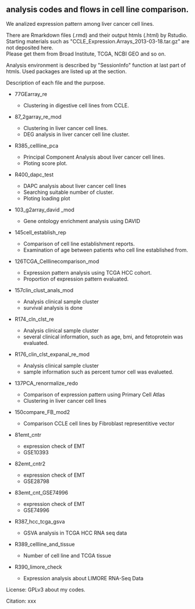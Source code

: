 ## analysis codes and flows in cell line comparison.

We analized expression pattern among liver cancer cell lines.

There are Rmarkdown files (.rmd) and their output htmls (.html) by Rstudio.  
Starting materials such as "CCLE_Expression.Arrays_2013-03-18.tar.gz" are not deposited here.  
Please get them from Broad Institute, TCGA, NCBI GEO and so on.  

Analysis environment is described by "SessionInfo" function at last part of htmls.
Used packages are listed up at the section.

Description of each file and the purpose.

- 77GEarray_re 
    - Clustering in digestive cell lines from CCLE.

- 87_2garray_re_mod
    - Clustering in liver cancer cell lines.
    - DEG analysis in liver cancer cell line cluster.

- R385_cellline_pca
    - Principal Component Analysis about liver cancer cell lines.
    - Ploting score plot.

- R400_dapc_test
    - DAPC analysis about liver cancer cell lines
    - Searching suitable number of cluster.
    - Ploting loading plot

- 103_g2array_david _mod
    - Gene ontology enrichment analysis using DAVID

- 145cell_establish_rep
    - Comparison of cell line establishment reports.
    - Examination of age between patients who cell line established from.

- 126TCGA_Celllinecomparison_mod
    - Expression pattern analysis using TCGA HCC cohort.
    - Proportion of expression pattern evaluated.

- 157clin_clust_anals_mod
    - Analysis clinical sample cluster
    - survival analysis is done

- R174_cln_clst_re
    - Analysis clinical sample cluster
    - several clinical information, such as age, bmi, and fetoprotein was evaluated.

- R176_clin_clst_expanal_re_mod
    - Analysis clinical sample cluster
    - sample information such as percent tumor cell was evalueted.

- 137PCA_renormalize_redo
    - Comparison of expression pattern using Primary Cell Atlas
    - Clustering in liver cancer cell lines

- 150compare_FB_mod2
    - Comparison CCLE cell lines by Fibroblast representitive vector

- 81emt_cntr
    - expression check of EMT
    - GSE10393

- 82emt_cntr2
    - expression check of EMT
    - GSE28798

- 83emt_cnt_GSE74996
    - expression check of EMT
    - GSE74996

- R387_hcc_tcga_gsva
    - GSVA analysis in TCGA HCC RNA seq data
    
- R389_cellline_and_tissue
    - Number of cell line and TCGA tissue

- R390_limore_check
    - Expression analysis about LIMORE RNA-Seq Data




License: GPLv3 about my codes.

Citation: xxx